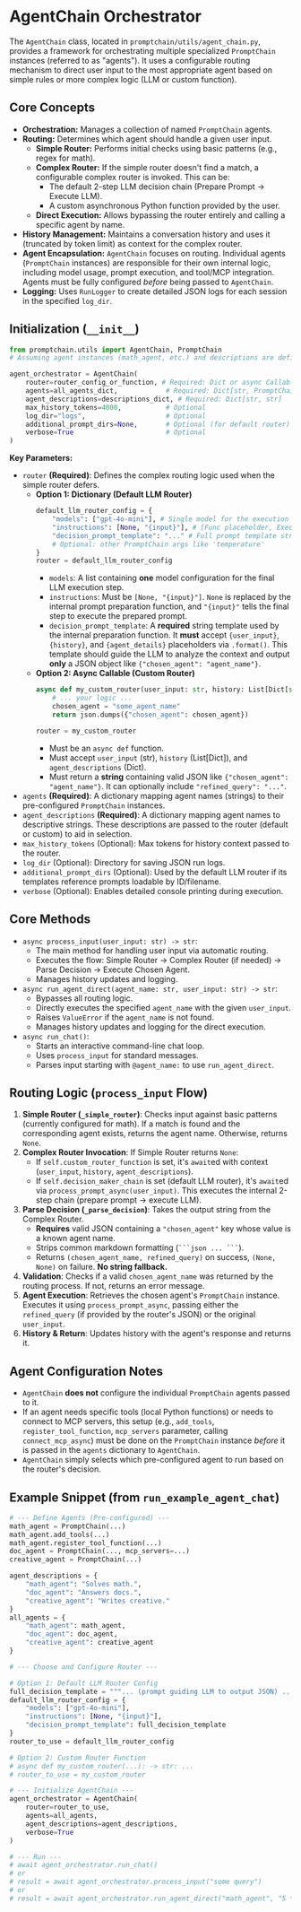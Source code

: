 # AgentChain Orchestrator

The `AgentChain` class, located in `promptchain/utils/agent_chain.py`, provides a framework for orchestrating multiple specialized `PromptChain` instances (referred to as "agents"). It uses a configurable routing mechanism to direct user input to the most appropriate agent based on simple rules or more complex logic (LLM or custom function).

## Core Concepts

-   **Orchestration:** Manages a collection of named `PromptChain` agents.
-   **Routing:** Determines which agent should handle a given user input.
    -   **Simple Router:** Performs initial checks using basic patterns (e.g., regex for math).
    -   **Complex Router:** If the simple router doesn't find a match, a configurable complex router is invoked. This can be:
        -   The default 2-step LLM decision chain (Prepare Prompt -> Execute LLM).
        -   A custom asynchronous Python function provided by the user.
    -   **Direct Execution:** Allows bypassing the router entirely and calling a specific agent by name.
-   **History Management:** Maintains a conversation history and uses it (truncated by token limit) as context for the complex router.
-   **Agent Encapsulation:** `AgentChain` focuses on routing. Individual agents (`PromptChain` instances) are responsible for their own internal logic, including model usage, prompt execution, and tool/MCP integration. Agents must be fully configured *before* being passed to `AgentChain`.
-   **Logging:** Uses `RunLogger` to create detailed JSON logs for each session in the specified `log_dir`.

## Initialization (`__init__`)

```python
from promptchain.utils import AgentChain, PromptChain
# Assuming agent instances (math_agent, etc.) and descriptions are defined

agent_orchestrator = AgentChain(
    router=router_config_or_function, # Required: Dict or async Callable
    agents=all_agents_dict,            # Required: Dict[str, PromptChain]
    agent_descriptions=descriptions_dict, # Required: Dict[str, str]
    max_history_tokens=4000,           # Optional
    log_dir="logs",                    # Optional
    additional_prompt_dirs=None,       # Optional (for default router)
    verbose=True                       # Optional
)
```

**Key Parameters:**

-   `router` **(Required)**: Defines the complex routing logic used when the simple router defers.
    -   **Option 1: Dictionary (Default LLM Router)**
        ```python
        default_llm_router_config = {
            "models": ["gpt-4o-mini"], # Single model for the execution step
            "instructions": [None, "{input}"], # [Func placeholder, Exec template]
            "decision_prompt_template": "..." # Full prompt template string (see example)
            # Optional: other PromptChain args like 'temperature'
        }
        router = default_llm_router_config
        ```
        -   `models`: A list containing **one** model configuration for the final LLM execution step.
        -   `instructions`: Must be `[None, "{input}"]`. `None` is replaced by the internal prompt preparation function, and `"{input}"` tells the final step to execute the prepared prompt.
        -   `decision_prompt_template`: A **required** string template used by the internal preparation function. It **must** accept `{user_input}`, `{history}`, and `{agent_details}` placeholders via `.format()`. This template should guide the LLM to analyze the context and output **only** a JSON object like `{"chosen_agent": "agent_name"}`.
    -   **Option 2: Async Callable (Custom Router)**
        ```python
        async def my_custom_router(user_input: str, history: List[Dict[str, str]], agent_descriptions: Dict[str, str]) -> str:
            # ... your logic ...
            chosen_agent = "some_agent_name"
            return json.dumps({"chosen_agent": chosen_agent})

        router = my_custom_router
        ```
        -   Must be an `async def` function.
        -   Must accept `user_input` (str), `history` (List[Dict]), and `agent_descriptions` (Dict).
        -   Must return a **string** containing valid JSON like `{"chosen_agent": "agent_name"}`. It can optionally include `"refined_query": "..."`.
-   `agents` **(Required)**: A dictionary mapping agent names (strings) to their pre-configured `PromptChain` instances.
-   `agent_descriptions` **(Required)**: A dictionary mapping agent names to descriptive strings. These descriptions are passed to the router (default or custom) to aid in selection.
-   `max_history_tokens` (Optional): Max tokens for history context passed to the router.
-   `log_dir` (Optional): Directory for saving JSON run logs.
-   `additional_prompt_dirs` (Optional): Used by the default LLM router if its templates reference prompts loadable by ID/filename.
-   `verbose` (Optional): Enables detailed console printing during execution.

## Core Methods

-   `async process_input(user_input: str) -> str`:
    -   The main method for handling user input via automatic routing.
    -   Executes the flow: Simple Router -> Complex Router (if needed) -> Parse Decision -> Execute Chosen Agent.
    -   Manages history updates and logging.
-   `async run_agent_direct(agent_name: str, user_input: str) -> str`:
    -   Bypasses all routing logic.
    -   Directly executes the specified `agent_name` with the given `user_input`.
    -   Raises `ValueError` if the `agent_name` is not found.
    -   Manages history updates and logging for the direct execution.
-   `async run_chat()`:
    -   Starts an interactive command-line chat loop.
    -   Uses `process_input` for standard messages.
    -   Parses input starting with `@agent_name:` to use `run_agent_direct`.

## Routing Logic (`process_input` Flow)

1.  **Simple Router (`_simple_router`)**: Checks input against basic patterns (currently configured for math). If a match is found and the corresponding agent exists, returns the agent name. Otherwise, returns `None`.
2.  **Complex Router Invocation**: If Simple Router returns `None`:
    -   If `self.custom_router_function` is set, it's `await`ed with context (`user_input`, `history`, `agent_descriptions`).
    -   If `self.decision_maker_chain` is set (default LLM router), it's `await`ed via `process_prompt_async(user_input)`. This executes the internal 2-step chain (prepare prompt -> execute LLM).
3.  **Parse Decision (`_parse_decision`)**: Takes the output string from the Complex Router.
    -   **Requires** valid JSON containing a `"chosen_agent"` key whose value is a known agent name.
    -   Strips common markdown formatting (` ```json ... ``` `).
    -   Returns `(chosen_agent_name, refined_query)` on success, `(None, None)` on failure. **No string fallback.**
4.  **Validation**: Checks if a valid `chosen_agent_name` was returned by the routing process. If not, returns an error message.
5.  **Agent Execution**: Retrieves the chosen agent's `PromptChain` instance. Executes it using `process_prompt_async`, passing either the `refined_query` (if provided by the router's JSON) or the original `user_input`.
6.  **History & Return**: Updates history with the agent's response and returns it.

## Agent Configuration Notes

-   `AgentChain` **does not** configure the individual `PromptChain` agents passed to it.
-   If an agent needs specific tools (local Python functions) or needs to connect to MCP servers, this setup (e.g., `add_tools`, `register_tool_function`, `mcp_servers` parameter, calling `connect_mcp_async`) must be done on the `PromptChain` instance *before* it is passed in the `agents` dictionary to `AgentChain`.
-   `AgentChain` simply selects which pre-configured agent to run based on the router's decision.

## Example Snippet (from `run_example_agent_chat`)

```python
# --- Define Agents (Pre-configured) ---
math_agent = PromptChain(...)
math_agent.add_tools(...)
math_agent.register_tool_function(...)
doc_agent = PromptChain(..., mcp_servers=...)
creative_agent = PromptChain(...)

agent_descriptions = {
    "math_agent": "Solves math.",
    "doc_agent": "Answers docs.",
    "creative_agent": "Writes creative."
}
all_agents = {
    "math_agent": math_agent,
    "doc_agent": doc_agent,
    "creative_agent": creative_agent
}

# --- Choose and Configure Router ---

# Option 1: Default LLM Router Config
full_decision_template = """... (prompt guiding LLM to output JSON) ..."""
default_llm_router_config = {
    "models": ["gpt-4o-mini"],
    "instructions": [None, "{input}"],
    "decision_prompt_template": full_decision_template
}
router_to_use = default_llm_router_config

# Option 2: Custom Router Function
# async def my_custom_router(...): -> str: ...
# router_to_use = my_custom_router

# --- Initialize AgentChain ---
agent_orchestrator = AgentChain(
    router=router_to_use,
    agents=all_agents,
    agent_descriptions=agent_descriptions,
    verbose=True
)

# --- Run ---
# await agent_orchestrator.run_chat()
# or
# result = await agent_orchestrator.process_input("some query")
# or
# result = await agent_orchestrator.run_agent_direct("math_agent", "5 * 10")
``` 